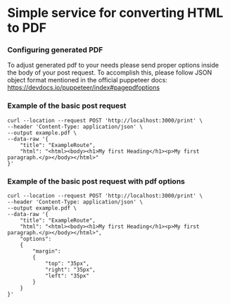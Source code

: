 # Simple service for converting HTML to PDF

### Configuring generated PDF
To adjust generated pdf to your needs please send proper options inside the body of
your post request. To accomplish this, please follow JSON object format
mentioned in the official puppeteer docs:
https://devdocs.io/puppeteer/index#pagepdfoptions

### Example of the basic post request
```
curl --location --request POST 'http://localhost:3000/print' \
--header 'Content-Type: application/json' \
--output example.pdf \
--data-raw '{
    "title": "ExampleRoute",
    "html": "<html><body><h1>My first Heading</h1><p>My first paragraph.</p></body></html>"
}'
```

### Example of the basic post request with pdf options
```
curl --location --request POST 'http://localhost:3000/print' \
--header 'Content-Type: application/json' \
--output example.pdf \
--data-raw '{
    "title": "ExampleRoute",
    "html": "<html><body><h1>My first Heading</h1><p>My first paragraph.</p></body></html>",
    "options":
    {
        "margin":
        {
            "top": "35px",
            "right": "35px",
            "left": "35px"
        }
    }
}'
```
